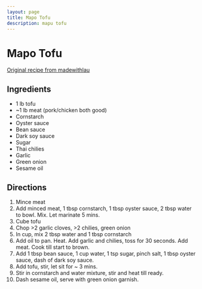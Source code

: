 ```yaml
---
layout: page
title: Mapo Tofu
description: mapu tofu
---
```


# Mapo Tofu
[Original recipe from madewithlau](https://www.madewithlau.com/recipes/mapo-tofu-chicken)

## Ingredients
- 1 lb tofu
- ~1 lb meat (pork/chicken both good)
- Cornstarch
- Oyster sauce
- Bean sauce
- Dark soy sauce
- Sugar
- Thai chilies
- Garlic
- Green onion
- Sesame oil

## Directions
1. Mince meat
2. Add minced meat, 1 tbsp cornstarch, 1 tbsp oyster sauce, 2 tbsp water to bowl. Mix. Let marinate 5 mins.
3. Cube tofu
4. Chop >2 garlic cloves, >2 chilies, green onion
5. In cup, mix 2 tbsp water and 1 tbsp cornstarch
6. Add oil to pan. Heat. Add garlic and chilies, toss for 30 seconds. Add meat. Cook till start to brown. 
7. Add 1 tbsp bean sauce, 1 cup water, 1 tsp sugar, pinch salt, 1 tbsp oyster sauce, dash of dark soy sauce.
8. Add tofu, stir, let sit for ~ 3 mins.
9. Stir in cornstarch and water mixture, stir and heat till ready.
10. Dash sesame oil, serve with green onion garnish.